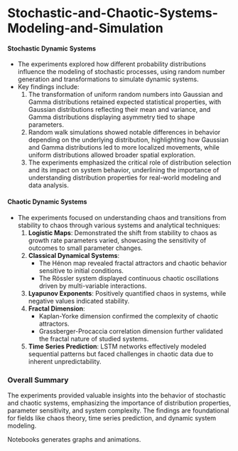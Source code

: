 # Stochastic-and-Chaotic-Systems-Modeling-and-Simulation


#### **Stochastic Dynamic Systems**
- The experiments explored how different probability distributions influence the modeling of stochastic processes, using random number generation and transformations to simulate dynamic systems.
- Key findings include:
  1. The transformation of uniform random numbers into Gaussian and Gamma distributions retained expected statistical properties, with Gaussian distributions reflecting their mean and variance, and Gamma distributions displaying asymmetry tied to shape parameters.
  2. Random walk simulations showed notable differences in behavior depending on the underlying distribution, highlighting how Gaussian and Gamma distributions led to more localized movements, while uniform distributions allowed broader spatial exploration.
  3. The experiments emphasized the critical role of distribution selection and its impact on system behavior, underlining the importance of understanding distribution properties for real-world modeling and data analysis.

#### **Chaotic Dynamic Systems**
- The experiments focused on understanding chaos and transitions from stability to chaos through various systems and analytical techniques:
  1. **Logistic Maps**: Demonstrated the shift from stability to chaos as growth rate parameters varied, showcasing the sensitivity of outcomes to small parameter changes.
  2. **Classical Dynamical Systems**: 
     - The Hénon map revealed fractal attractors and chaotic behavior sensitive to initial conditions.
     - The Rössler system displayed continuous chaotic oscillations driven by multi-variable interactions.
  3. **Lyapunov Exponents**: Positively quantified chaos in systems, while negative values indicated stability.
  4. **Fractal Dimension**: 
     - Kaplan-Yorke dimension confirmed the complexity of chaotic attractors.
     - Grassberger-Procaccia correlation dimension further validated the fractal nature of studied systems.
  5. **Time Series Prediction**: LSTM networks effectively modeled sequential patterns but faced challenges in chaotic data due to inherent unpredictability.

### **Overall Summary**
The experiments provided valuable insights into the behavior of stochastic and chaotic systems, emphasizing the importance of distribution properties, parameter sensitivity, and system complexity. The findings are foundational for fields like chaos theory, time series prediction, and dynamic system modeling.

Notebooks generates graphs and animations.
